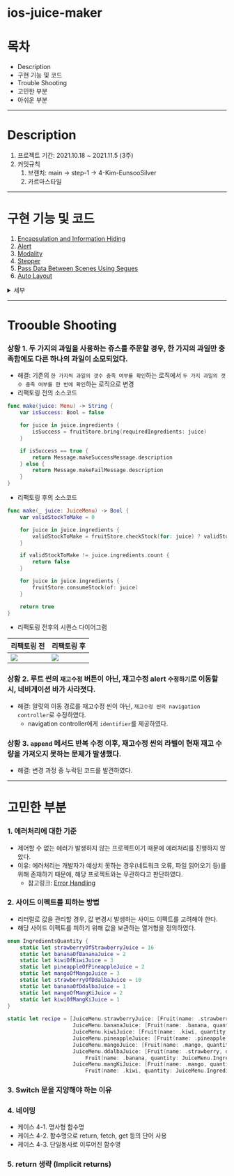 # ios-juice-maker

# 목차
- Description
- 구현 기능 및 코드
- Trouble Shooting
- 고민한 부분
- 아쉬운 부분

---

# Description

1. 프로젝트 기간: 2021.10.18 ~ 2021.11.5 (3주)
2. 커밋규칙
    1. 브랜치: main → step-1 → 4-Kim-EunsooSilver
    2. 카르마스타일

---

# 구현 기능 및 코드
1. [Encapsulation and Information Hiding](#1.-encapsulation-and-information-hiding)
2. [Alert](#2.-alert)
3. [Modality](#3.-modality)
4. [Stepper](#4.-stepper)
5. [Pass Data Between Scenes Using Segues](#5.-pass-data-between-scenes-using-segues)
6. [Auto Layout](#6.-auto-layout)

<details>
<summary>세부</summary>
<div markdown="0">
    
## 1. Encapsulation and Information Hiding
    
객체의 속성(data fields)과 행위(메서드, methods)를 하나로 묶고, 실제 구현 내용 일부를 외부에 감추어 은닉한다.
    
```swift
    class FruitStore {
		private let storedStrawberry: Fruit = Fruit(name: .strawberry, quantity: 10)
		private let storedBanana: Fruit = Fruit(name: .banana, quantity: 10)
		private let storedKiwi: Fruit = Fruit(name: .kiwi, quantity: 10)
		private let storedPineapple: Fruit = Fruit(name: .pineapple, quantity: 10)
		private let storedMango: Fruit = Fruit(name: .mango, quantity: 10)
    
		private var stock: [Fruit]

		private func fetchStoredFruit(of fruitName: Fruit.Name) -> Fruit {
        stock.filter{$0.name == fruitName}[0]
    }
    
    func checkStock(for requiredIngredient: Fruit) -> Bool {
        fetchStoredFruit(of: requiredIngredient.name).quantity >= requiredIngredient.quantity
    }
}
```
      
## 2. Alert
    
사용자가 앱 또는 시스템의 상태에 응답하도록 하려면 Alert을 사용한다.
      
```swift
func showFailureAlert() {
		let alert: UIAlertController = UIAlertController(title: nil,
                                                     message: AlertMessage.makeFailMessage.description,
                                                     preferredStyle: .alert)
		let okAction: UIAlertAction = UIAlertAction(title: "수정하기",
                                                style: .default,
                                                handler: { (action) in
                                                               self.changeSceneOfManageStockViewController()
                                                })
		let cancelAction: UIAlertAction = UIAlertAction(title: "나중에 하기",
		                                                style: .default,
		                                                handler: { (action) in
		                                                               self.setFruitQuantityLabel()
                                                    })
    alert.addAction(okAction)
    alert.addAction(cancelAction)
        
    present(alert,
            animated: true,
            completion: nil)
    }    
```
      
## 3. Modality
      
Modality는 종료를 전제로 명시적 작업이 필요한 임시 모드에서 콘텐츠를 표시하는 디자인 기술이다.
        
![1Simulator_Screen_Recording_-_iPhone_12_-_2021-11-05_at_13 45 44](https://user-images.githubusercontent.com/83689084/140464881-97949888-e411-43e1-b875-fd51e5a238ad.gif)
      
## 4. Stepper
      
증가 및 감소 작업을 수행하는 컨트롤이다.
        
![2Simulator_Screen_Recording_-_iPhone_12_-_2021-11-05_at_13 46 08](https://user-images.githubusercontent.com/83689084/140464899-8a508849-27a7-42bf-bbc8-92b4a62e7cc3.gif)
      
## 5. Pass Data Between Scenes Using Segues
      
스토리보드를 사용하는 경우, *segues* 를 사용하여 뷰 컨트롤러 간에 데이터를 전달할 수 있다.
    
`prepare(for:sender:)`
      
![3Simulator_Screen_Recording_-_iPhone_12_-_2021-11-05_at_13 46 38](https://user-images.githubusercontent.com/83689084/140464923-693742c6-1a5e-4b6a-ac2d-94a6d3475c31.gif)
      
```swift
override func prepare(for segue: UIStoryboardSegue, sender: Any?) {
        if segue.destination.children.first is ManageStockViewController {
            let manageStockViewController = segue.destination.children.first as? ManageStockViewController
            manageStockViewController?.deliverdAllStock = currentAllStocks()
            manageStockViewController?.juiceMaker = self.juiceMaker
        }
}    
```
      
## 6. Auto Layout
      
Auto Layout은 뷰 계층 구조에 있는 모든 뷰의 크기와 위치를 해당 뷰에 적용된 제약 조건 기반의 동적인 계산을 하는 것을 말한다.
  
![2021-11-05_1 57 57](https://user-images.githubusercontent.com/83689084/140465220-f47cc766-b6fd-4b26-931f-21ac9fb6e947.png).

</div>
</details>
        

---

# Troouble Shooting

### 상황 1. 두 가지의 과일을 사용하는 쥬스를 주문할 경우, 한 가지의 과일만 충족함에도 다른 하나의 과일이 소모되었다.
  * 해결: 기존의 `한 가지씩 과일의 갯수 충족 여부를 확인`하는 로직에서 `두 가지 과일의 갯수 충족 여부를 한 번에 확인`하는 로직으로 변경
  * 리팩토링 전의 소스코드

```swift
func make(juice: Menu) -> String {
	var isSuccess: Bool = false

	for juice in juice.ingredients {
		isSuccess = fruitStore.bring(requiredIngredients: juice)
	}

	if isSuccess == true {
		return Message.makeSuccessMessage.description
	} else {
		return Message.makeFailMessage.description
	}
}
```

  * 리팩토링 후의 소스코드

```swift
func make(_ juice: JuiceMenu) -> Bool {
	var validStockToMake = 0

	for juice in juice.ingredients {
		validStockToMake = fruitStore.checkStock(for: juice) ? validStockToMake + 1 : validStockToMake + 0
	}

	if validStockToMake != juice.ingredients.count {
		return false
	}

	for juice in juice.ingredients {
		fruitStore.consumeStock(of: juice)
	}

	return true
}
```

  * 리팩토링 전후의 시퀀스 다이어그램

|리팩토링 전|리팩토링 후|
|--------|--------|
| ![](https://user-images.githubusercontent.com/83689084/138224644-26afba14-d976-451d-8c0b-8d17b14df1d0.jpg)| ![](https://user-images.githubusercontent.com/83689084/138989953-c08acc2a-1cfe-4b36-a7c5-5bab5cde6fc8.png)|

### 상황 2. 루트 씬의 `재고수정` 버튼이 아닌, 재고수정 alert `수정하기`로 이동할 시, 네비게이션 바가 사라졋다.
  * 해결: 알럿의 이동 경로를 재고수정 씬이 아닌, `재고수정 씬의 navigation controller`로 수정하였다.
    * navigation controller에게 `identifier`를 제공하였다.

### 상황 3. `append` 메서드 반복 수정 이후, 재고수정 씬의 라벨이 현재 재고 수량을 가져오지 못하는 문제가 발생했다.
  * 해결: 변경 과정 중 누락된 코드를 발견하였다.

---

# 고민한 부분

### 1. 에러처리에 대한 기준
  * 제어할 수 없는  에러가 발생하지 않는 프로젝트이기  때문에 에러처리를 진행하지 않았다.
  * 이유: 에러처리는 개발자가 예상치 못하는 경우(네트워크 오류, 파일 읽어오기 등)를 위해 존재하기 때문에, 해당 프로젝트와는 무관하다고 판단하였다.
    * 참고링크: [Error Handling](https://docs.swift.org/swift-book/LanguageGuide/ErrorHandling.html)

### 2. 사이드 이펙트를 피하는 방법
  * 리터럴로 값을 관리할 경우, 값 변경시 발생하는 사이드 이펙트를 고려해야 한다.
  * 해당 사이드 이펙트를 피하기 위해 값을 보관하는 열거형을 정의하였다.

```swift
enum IngredientsQuantity {
	static let strawberryOfStrawberryJuice = 16
	static let bananaOfBananaJuice = 2
	static let kiwiOfKiwiJuice = 3
	static let pineappleOfPineappleJuice = 2
	static let mangoOfMangoJuice = 3
	static let strawberryOfDdalbaJuice = 10
	static let bananaOfDdalbaJuice = 1
	static let mangoOfMangKiJuice = 2
	static let kiwiOfMangKiJuice = 1
}
    
static let recipe = [JuiceMenu.strawberryJuice: [Fruit(name: .strawberry, quantity: JuiceMenu.IngredientsQuantity.strawberryOfStrawberryJuice)],
                     JuiceMenu.bananaJuice: [Fruit(name: .banana, quantity: JuiceMenu.IngredientsQuantity.bananaOfBananaJuice)],
                     JuiceMenu.kiwiJuice: [Fruit(name: .kiwi, quantity: JuiceMenu.IngredientsQuantity.kiwiOfKiwiJuice)],
                     JuiceMenu.pineappleJuice: [Fruit(name: .pineapple, quantity: JuiceMenu.IngredientsQuantity.pineappleOfPineappleJuice)],
                     JuiceMenu.mangoJuice: [Fruit(name: .mango, quantity: JuiceMenu.IngredientsQuantity.mangoOfMangoJuice)],
                     JuiceMenu.ddalbaJuice: [Fruit(name: .strawberry, quantity: JuiceMenu.IngredientsQuantity.strawberryOfDdalbaJuice),
					     Fruit(name: .banana, quantity: JuiceMenu.IngredientsQuantity.bananaOfDdalbaJuice)],
                     JuiceMenu.mangKiJuice: [Fruit(name: .mango, quantity: JuiceMenu.IngredientsQuantity.mangoOfMangKiJuice),
					     Fruit(name: .kiwi, quantity: JuiceMenu.IngredientsQuantity.kiwiOfMangKiJuice)]]
```

### 3. Switch 문을 지양해야 하는 이유

### 4. 네이밍
* 케이스 4-1. 명사형 함수명
* 케이스 4-2. 함수명으로 return, fetch, get 등의 단어 사용
* 케이스 4-3. 단일동사로 이루어진 함수명

### 5. return 생략 (Implicit returns)
